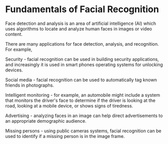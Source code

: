 # Fundamentals of Facial Recognition

Face detection and analysis is an area of artificial intelligence (AI) which uses algorithms to locate and analyze human faces in images or video content.

There are many applications for face detection, analysis, and recognition. For example,

Security - facial recognition can be used in building security applications, and increasingly it is used in smart phones operating systems for unlocking devices.

Social media - facial recognition can be used to automatically tag known friends in photographs.

Intelligent monitoring - for example, an automobile might include a system that monitors the driver's face to determine if the driver is looking at the road, looking at a mobile device, or shows signs of tiredness.

Advertising - analyzing faces in an image can help direct advertisements to an appropriate demographic audience.

Missing persons - using public cameras systems, facial recognition can be used to identify if a missing person is in the image frame.

